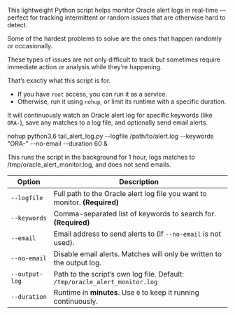 This lightweight Python script helps monitor Oracle alert logs in real-time — perfect for tracking intermittent or random issues that are otherwise hard to detect.

Some of the hardest problems to solve are the ones that happen randomly or occasionally.

These types of issues are not only difficult to track but sometimes require immediate action or analysis while they’re happening.

That’s exactly what this script is for.  
- If you have `root` access, you can run it as a service.  
- Otherwise, run it using `nohup`, or limit its runtime with a specific duration.

It will continuously watch an Oracle alert log for specific keywords (like `ORA-`), save any matches to a log file, and optionally send email alerts.


nohup python3.6 tail_alert_log.py --logfile /path/to/alert.log --keywords "ORA-" --no-email --duration 60 &

This runs the script in the background for 1 hour, logs matches to /tmp/oracle_alert_monitor.log, and does not send emails.



| Option         | Description                                                                 |
| -------------- | --------------------------------------------------------------------------- |
| `--logfile`    | Full path to the Oracle alert log file you want to monitor. **(Required)**  |
| `--keywords`   | Comma-separated list of keywords to search for. **(Required)**              |
| `--email`      | Email address to send alerts to (if `--no-email` is not used).              |
| `--no-email`   | Disable email alerts. Matches will only be written to the output log.       |
| `--output-log` | Path to the script’s own log file. Default: `/tmp/oracle_alert_monitor.log` |
| `--duration`   | Runtime in **minutes**. Use `0` to keep it running continuously.            |
